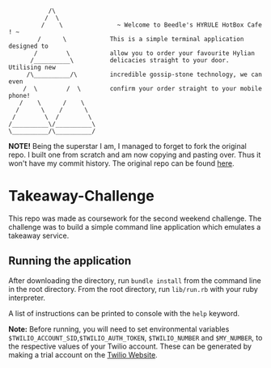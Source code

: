 ```
           /\
          /  \
         /    \               ~ Welcome to Beedle's HYRULE HotBox Cafe ! ~
        /      \            This is a simple terminal application designed to
       /        \           allow you to order your favourite Hylian
      /__________\          delicacies straight to your door. Utilising new
     /\__________/\         incredible gossip-stone technology, we can even
    /  \        /  \        confirm your order straight to your mobile phone!
   /    \      /    \
  /      \    /      \      
 /        \  /        \
/__________\/__________\
\__________/\__________/
```

**NOTE!** Being the superstar I am, I managed to forget to fork the original repo.
I built one from scratch and am now copying and pasting over. Thus it won't have my
commit history. The original repo can be found [here](https://github.com/punchcafe/takeaway-challenge).

# Takeaway-Challenge

This repo was made as coursework for the second weekend challenge. The challenge was
to build a simple command line application which emulates a takeaway service.

## Running the application
After downloading the directory, run `bundle install` from the command line in the root directory.
From the root directory, run `lib/run.rb` with your ruby interpreter.

A list of instructions can be printed to console with the `help` keyword.


**Note:** Before running, you will need to set environmental variables `$TWILIO_ACCOUNT_SID`,`$TWILIO_AUTH_TOKEN`, `$TWILIO_NUMBER` and `$MY_NUMBER`, to the respective values of your Twilio account. These can be generated by making a trial account on the [Twilio Website](https://www.twilio.com/try-twilio).
